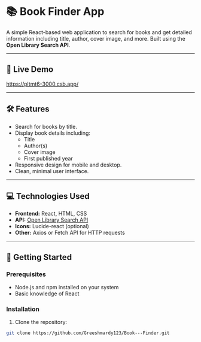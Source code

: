 # 📚 Book Finder App

A simple React-based web application to search for books and get detailed information including title, author, cover image, and more. Built using the **Open Library Search API**.

---

## 🔗 Live Demo

https://pltmt6-3000.csb.app/

---

## 🛠 Features

- Search for books by title.
- Display book details including:
  - Title
  - Author(s)
  - Cover image
  - First published year
- Responsive design for mobile and desktop.
- Clean, minimal user interface.

---

## 💻 Technologies Used

- **Frontend:** React, HTML, CSS
- **API:** [Open Library Search API](https://openlibrary.org/developers/api)
- **Icons:** Lucide-react (optional)
- **Other:** Axios or Fetch API for HTTP requests

---

## 🚀 Getting Started

### Prerequisites

- Node.js and npm installed on your system
- Basic knowledge of React

### Installation

1. Clone the repository:

```bash
git clone https://github.com/Greeshmardy123/Book---Finder.git
